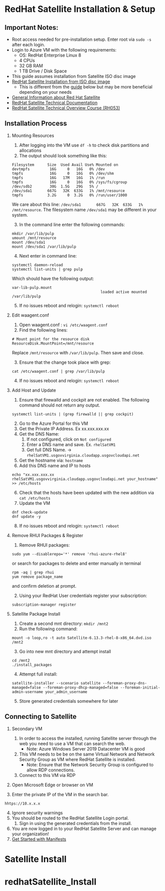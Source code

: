 # RedHat Satellite Installation & Setup

## Important Notes: 
- Root access needed for pre-installation setup. Enter root via `sudo -s` after each login.
- Login to Azure VM with the following requirements:
    - OS: RedHat Enterprise Linux 8
    - 4 CPUs
    - 32 GB RAM
    - 1 TB Drive / Disk Space 
- This guide assumes installation from Satellite ISO disc image
- [RedHat Satellite Installation from ISO disc image](https://access.redhat.com/documentation/en-us/red_hat_satellite/6.0/html/installation_guide/sect-red_hat_satellite-installation_guide-installing_rednbsphat_satellite_with_an_iso_image#:~:text=Installing%20Red%20Hat%20Satellite%20with%20an%20ISO%20Image,installer%20script%20in%20the%20mounted%20directory%3A%20%23%20.%2Finstall_packages)
    - This is different from the [guide](#guide) below but may be more beneficial depending on your needs
- [General Information about Red Hat Satellite](https://access.redhat.com/products/red-hat-satellite/)
- [RedHat Satellite Technical Documentation](https://access.redhat.com/documentation/en-us/red_hat_satellite/6.13/html/satellite_overview_concepts_and_deployment_considerations/index)
- [RedHat Satellite Technical Overview Course (RH053)](https://www.youtube.com/playlist?list=PLbMP1JcGBmSEnmwbVGvtX-URDxmgOYOGd)

<a id=guide></a>
## Installation Process 

1. Mounting Resources
    1. After logging into the VM use `df -h` to check disk partitions and allocations
    2. The output should look something like this:
    ```
    Filesystem      Size  Used Avail Use% Mounted on
    devtmpfs         16G     0   16G   0% /dev
    tmpfs            16G     0   16G   0% /dev/shm
    tmpfs            16G   17M   16G   1% /run
    tmpfs            16G     0   16G   0% /sys/fs/cgroup
    /dev/sdb2        30G  1.5G   29G   5% /
    /dev/sda1       667G   32K  633G   1% /mnt/resource
    tmpfs           3.2G     0  3.2G   0% /run/user/1000
    ```
    We care about this line: `/dev/sda1       667G   32K  633G   1% /mnt/resource`. The filesystem name 
    `/dev/sda1` may be different in your system.

    3. In the command line enter the following commands:
    ```
    mkdir /var/lib/pulp
    umount /mnt/resource 
    mount /dev/sda1
    mount /dev/sda1 /var/lib/pulp
    ```

    4. Next enter in command line:
    ```
    systemctl daemon-reload
    systemctl list-units | grep pulp 
    ```
    Which should have the following output:
    ```
    var-lib-pulp.mount                                                                                                     
                                            loaded active mounted   /var/lib/pulp
    ```

    5. If no issues reboot and relogin: `systemctl reboot`

2. Edit waagent.conf
    1. Open waagent.conf : `vi /etc/waagent.conf`
    2. Find the following lines: 
    ```
    # Mount point for the resource disk
    ResourceDisk.MountPoint=/mnt/resource
    ```
    Replace `/mnt/resource` with `/var/lib/pulp`. Then save and close.

    3. Ensure that the change took place with grep: 
    ```
    cat /etc/waagent.conf | grep /var/lib/pulp
    ```

    4. If no issues reboot and relogin: `systemctl reboot`

3. Add Host and Update
    1. Ensure that firewalld and cockpit are not enabled. The following command should 
    not return any output. 
    ```
    systemctl list-units | (grep firewalld || grep cockpit)
    ```
    2. Go to the Azure Portal for this VM
    3. Get the Private IP Address. Ex xx.xxx.xxx.xx
    4. Get the DNS Name:
        1. If not configured, click on `Not configured`
        2. Enter a DNS name and save. Ex. `rhelSatVM1`
        3. Get full DNS Name. -> `rhelSatVM1.usgovvirginia.cloudapp.usgovcloudapi.net`
    5. Get the hostname via: `hostname`
    5. Add this DNS name and IP to hosts
    ```
    echo "xx.xxx.xxx.xx rhelSatVM1.usgovvirginia.cloudapp.usgovcloudapi.net your_hostname" >> /etc/hosts
    ```
    6. Check that the hosts have been updated with the new addition via `cat /etc/hosts`
    7. Update the VM
    ```
    dnf check-update
    dnf update -y
    ```
    8. If no issues reboot and relogin: `systemctl reboot`

4. Remove RHUI Packages & Register
    1. Remove RHUI packages:
    ```
    sudo yum --disablerepo='*' remove 'rhui-azure-rhel8'
    ```
    or search for packages to delete and enter manually in terminal 
    ```
    rpm -aq | grep rhui
    yum remove package_name
    ```
    and confirm deletion at prompt. 

    2. Using your RedHat User credentials register your subscription:
    ```
    subscription-manager register
    ```

5. Satellite Package Install
    1. Create a second mnt directory: `mkdir /mnt2`
    2. Run the following command: 
    ```
    mount -o loop,ro -t auto Satellite-6.13.3-rhel-8-x86_64.dvd.iso /mnt2
    ```
    3. Go into new mnt directory and attempt install
    ```
    cd /mnt2
    ./install_packages
    ```
    4. Attempt full install:
    ```
    satellite-installer --scenario satellite --foreman-proxy-dns-managed=false --foreman-proxy-dhcp-managed=false --foreman-initial-admin-username your_admin_username
    ```
    5. Store generated credentials somewhere for later


## Connecting to Satellite

1. Secondary VM
    1. In order to access the installed, running Satellite server through the web you need to 
    use a VM that can search the web. 
        - Note: Azure Windows Server 2019 Datacenter VM is good
    2. This VM needs to be be on the same Virtual Network and Network Security Group as VM where
    RedHat Satellite is installed.
        - Note: Ensure that the Network Security Group is configured to allow RDP connections.
    3. Connect to this VM via RDP

2. Open Microsoft Edge or browser on VM
3. Enter the private IP of the VM in the search bar.
```
hhtps://10.x.x.x 
```
4. Ignore security warnings
5. You should be routed to the RedHat Satellite Login portal.
    1. Sign in using the generated credentials from the install.
6. You are now logged in to your RedHat Satellite Server and can manage your organization!
7. [Get Started with Manifests](https://www.redhat.com/en/blog/how-create-and-use-red-hat-satellite-manifest)
# Satellite Install
# redhatSatellite_Install
